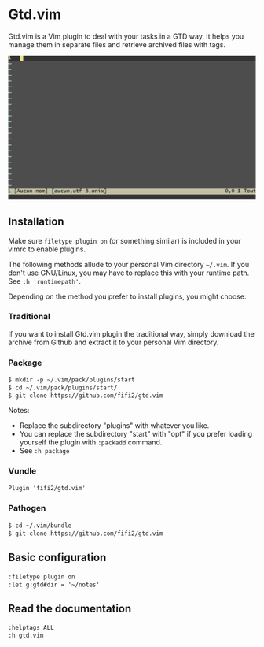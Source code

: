 # Gtd.vim

Gtd.vim is a Vim plugin to deal with your tasks in a GTD way. It helps you
manage them in separate files and retrieve archived files with tags.

![Gtd.vim presentation](data/gtd-vim-presentation.gif)

## Installation

Make sure `filetype plugin on` (or something similar) is included in your vimrc
to enable plugins.

The following methods allude to your personal Vim directory `~/.vim`. If you
don't use GNU/Linux, you may have to replace this with your runtime path. See
`:h 'runtimepath'`.

Depending on the method you prefer to install plugins, you might choose:

### Traditional

If you want to install Gtd.vim plugin the traditional way, simply download the
archive from Github and extract it to your personal Vim directory.

### Package

	$ mkdir -p ~/.vim/pack/plugins/start
	$ cd ~/.vim/pack/plugins/start/
	$ git clone https://github.com/fifi2/gtd.vim

Notes:
- Replace the subdirectory "plugins" with whatever you like.
- You can replace the subdirectory "start" with "opt" if you prefer loading
  yourself the plugin with `:packadd` command.
- See `:h package`

### Vundle

	Plugin 'fifi2/gtd.vim'

### Pathogen

	$ cd ~/.vim/bundle
	$ git clone https://github.com/fifi2/gtd.vim

## Basic configuration

	:filetype plugin on
	:let g:gtd#dir = '~/notes'

## Read the documentation

	:helptags ALL
	:h gtd.vim
